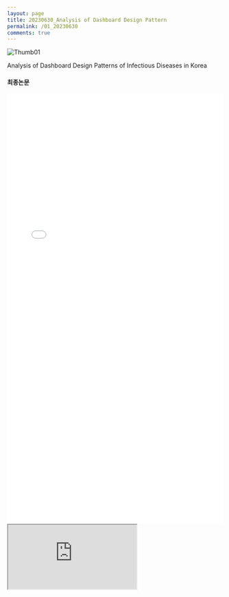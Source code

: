 ```yaml
---
layout: page
title: 20230630_Analysis of Dashboard Design Pattern
permalink: /01_20230630
comments: true
---
```


<div class="row justify-content-between" style="">
    <div class="col-md-12">
        <img src="{{site.baseurl}}/assets/images/Thumb/01Thumb_1.png" alt="Thumb01" />
        <p>Analysis of Dashboard Design Patterns of Infectious Diseases in Korea</p>
        <h4>최종논문</h4>
        <iframe src="{{site.baseurl}}/pdf_file/Analysis of Dashboard Design Patter.pdf" title="example" width="100%" height="1000" frameborder="0"></iframe>
        <iframe src="https://docs.google.com/gview?url={{site.baseurl}}/pdf_file/Analysis of Dashboard Design Patter.pdf&embedded=true"></iframe>
    </div>
</div>